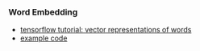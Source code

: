 ### Word Embedding 
* [tensorflow tutorial: vector representations of words](https://www.tensorflow.org/versions/master/tutorials/word2vec/)
* [example code](https://github.com/tensorflow/models/tree/master/tutorials/embedding)